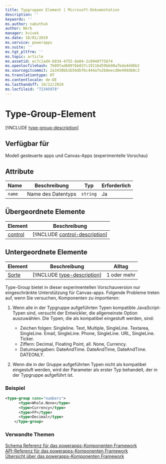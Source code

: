 ```yaml
---
title: Typgruppen Element | Microsoft-Dokumentation
description: ''
keywords: ''
ms.author: nabuthuk
author: Nkrb
manager: kvivek
ms.date: 10/01/2019
ms.service: powerapps
ms.suite: ''
ms.tgt_pltfrm: ''
ms.topic: article
ms.assetid: ec7c1ad4-b834-4755-8a04-2c8940f75674
ms.openlocfilehash: 7b09fad6097bb837c19116d59bb90afbde4d46b2
ms.sourcegitcommit: 2a3430bb1b56dbf6c444afe2b8eecd0e499db0c3
ms.translationtype: HT
ms.contentlocale: de-DE
ms.lasthandoff: 10/12/2019
ms.locfileid: "72345978"
---
```

# <a name="type-group-element"></a>Type-Group-Element

[!INCLUDE [type-group-description](includes/type-group-description.md)]

## <a name="available-for"></a>Verfügbar für

Modell gesteuerte apps und Canvas-Apps (experimentelle Vorschau)

## <a name="attributes"></a>Attribute

|Name|Beschreibung|Typ|Erforderlich|
|--|--|--|--|
|`name`|Name des Datentyps|`string`|Ja|

## <a name="parent-elements"></a>Übergeordnete Elemente

|Element|Beschreibung|
|--|--|
|[control](control.md)|[!INCLUDE [control-description](includes/control-description.md)]|


## <a name="child-elements"></a>Untergeordnete Elemente

|Element|Beschreibung|Alltag|
|--|--|--|
|[Sorte](type.md)|[!INCLUDE [type-description](includes/type-description.md)]|1 oder mehr|


Type-Group bietet in dieser experimentellen Vorschauversion nur eingeschränkte Unterstützung für Canvas-apps. Folgende Probleme treten auf, wenn Sie versuchen, Komponenten zu importieren:

1. Wenn alle in der Typgruppe aufgeführten Typen kompatible JavaScript-Typen sind, versucht der Entwickler, die allgemeinste Option auszuwählen. Die Typen, die als kompatibel eingestuft werden, sind:
   - Zeichen folgen: Singleline. Text, Multiple, SingleLine. Textarea, SingleLine. Email, SingleLine. Phone, SingleLine. URL, SingleLine. Ticker.
   - Ziffern: Decimal, Floating Point, all. None, Currency.
   - Datumsangaben: DateAndTime. DateAndTime, DateAndTime. DATEONLY.

2. Wenn die in der Gruppe aufgeführten Typen nicht als kompatibel eingestuft werden, wird der Parameter als erster Typ behandelt, der in der Typgruppe aufgeführt ist.

### <a name="example"></a>Beispiel

```XML
<type-group name="numbers">
      <type>Whole.None</type>
      <type>Currency</type>
      <type>FP</type>
      <type>Decimal</type>
    </type-group>
```

### <a name="related-topics"></a>Verwandte Themen

[Schema Referenz für das powerapps-Komponenten Framework](index.md)<br/>
[API-Referenz für das powerapps-Komponenten Framework](../reference/index.md)<br/>
[Übersicht über das powerapps-Komponenten Framework](../overview.md)